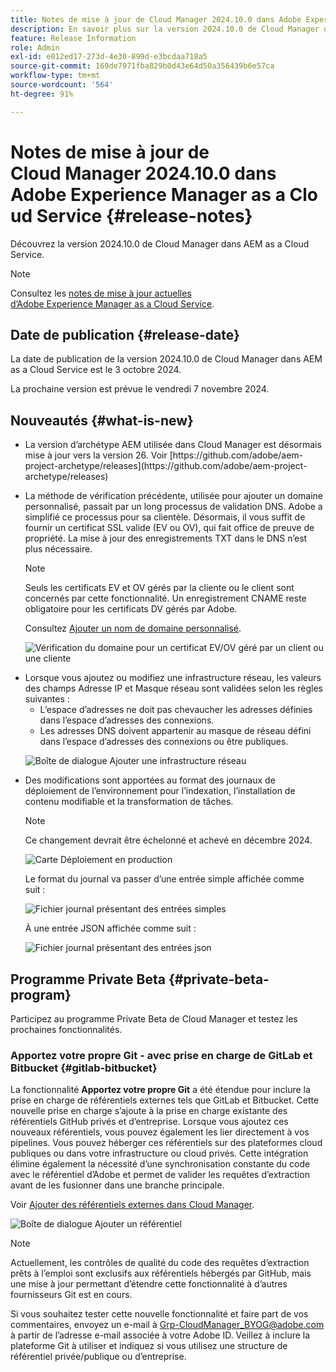 ```yaml
---
title: Notes de mise à jour de Cloud Manager 2024.10.0 dans Adobe Experience Manager as a Cloud Service
description: En savoir plus sur la version 2024.10.0 de Cloud Manager dans AEM as a Cloud Service.
feature: Release Information
role: Admin
exl-id: e012ed17-273d-4e30-899d-e3bcdaa718a5
source-git-commit: 169de7971fba829b0d43e64d50a356439b6e57ca
workflow-type: tm+mt
source-wordcount: '564'
ht-degree: 91%

---
```


# Notes de mise à jour de Cloud Manager 2024.10.0 dans Adobe Experience Manager as a Cloud Service {#release-notes}

Découvrez la version 2024.10.0 de Cloud Manager dans AEM as a Cloud Service.

>[!NOTE]
>
>Consultez les [notes de mise à jour actuelles d’Adobe Experience Manager as a Cloud Service](/help/release-notes/release-notes-cloud/release-notes-current.md).

## Date de publication {#release-date}

La date de publication de la version 2024.10.0 de Cloud Manager dans AEM as a Cloud Service est le 3 octobre 2024.

La prochaine version est prévue le vendredi 7 novembre 2024.

## Nouveautés {#what-is-new}

* <!-- BOTH CS & AMS --> La version d’archétype AEM utilisée dans Cloud Manager est désormais mise à jour vers la version 26. Voir [https://github.com/adobe/aem-project-archetype/releases](https://github.com/adobe/aem-project-archetype/releases)

<!-- (CMGR-59817) -->

* <!-- CS ONLY --> La méthode de vérification précédente, utilisée pour ajouter un domaine personnalisé, passait par un long processus de validation DNS. Adobe a simplifié ce processus pour sa clientèle. Désormais, il vous suffit de fournir un certificat SSL valide (EV ou OV), qui fait office de preuve de propriété. La mise à jour des enregistrements TXT dans le DNS n’est plus nécessaire.

  >[!NOTE]
  >
  >Seuls les certificats EV et OV gérés par la cliente ou le client sont concernés par cette fonctionnalité. Un enregistrement CNAME reste obligatoire pour les certificats DV gérés par Adobe.

  Consultez [Ajouter un nom de domaine personnalisé](/help/implementing/cloud-manager/custom-domain-names/add-custom-domain-name.md).

  ![Vérification du domaine pour un certificat EV/OV géré par un client ou une cliente](/help/implementing/cloud-manager/assets/verify-domain-customer-managed-step.png)

* <!-- CS ONLY --> Lorsque vous ajoutez ou modifiez une infrastructure réseau, les valeurs des champs Adresse IP et Masque réseau sont validées selon les règles suivantes :

   * L’espace d’adresses ne doit pas chevaucher les adresses définies dans l’espace d’adresses des connexions.
   * Les adresses DNS doivent appartenir au masque de réseau défini dans l’espace d’adresses des connexions ou être publiques.

  ![Boîte de dialogue Ajouter une infrastructure réseau](/help/implementing/cloud-manager/release-notes/assets/network-infrastructure-add.png)

* <!-- CS ONLY --> Des modifications sont apportées au format des journaux de déploiement de l’environnement pour l’indexation, l’installation de contenu modifiable et la transformation de tâches.

  >[!NOTE]
  >
  >Ce changement devrait être échelonné et achevé en décembre 2024.

  ![Carte Déploiement en production](/help/implementing/cloud-manager/release-notes/assets/deploy-to-production-card.png)

  Le format du journal va passer d’une entrée simple affichée comme suit :

  ![Fichier journal présentant des entrées simples](/help/implementing/cloud-manager/release-notes/assets/log-file-simple-entry.png)

  À une entrée JSON affichée comme suit :

  ![Fichier journal présentant des entrées json](/help/implementing/cloud-manager/release-notes/assets/log-file-json-entry.png)


## Programme Private Beta {#private-beta-program}

Participez au programme Private Beta de Cloud Manager et testez les prochaines fonctionnalités.

### Apportez votre propre Git - avec prise en charge de GitLab et Bitbucket {#gitlab-bitbucket}

<!-- BOTH CS & AMS -->

La fonctionnalité **Apportez votre propre Git** a été étendue pour inclure la prise en charge de référentiels externes tels que GitLab et Bitbucket. Cette nouvelle prise en charge s’ajoute à la prise en charge existante des référentiels GitHub privés et d’entreprise. Lorsque vous ajoutez ces nouveaux référentiels, vous pouvez également les lier directement à vos pipelines. Vous pouvez héberger ces référentiels sur des plateformes cloud publiques ou dans votre infrastructure ou cloud privés. Cette intégration élimine également la nécessité d’une synchronisation constante du code avec le référentiel d’Adobe et permet de valider les requêtes d’extraction avant de les fusionner dans une branche principale.

Voir [Ajouter des référentiels externes dans Cloud Manager](/help/implementing/cloud-manager/managing-code/external-repositories.md).

![Boîte de dialogue Ajouter un référentiel](/help/implementing/cloud-manager/release-notes/assets/repositories-add-release-notes.png)

>[!NOTE]
>
>Actuellement, les contrôles de qualité du code des requêtes d’extraction prêts à l’emploi sont exclusifs aux référentiels hébergés par GitHub, mais une mise à jour permettant d’étendre cette fonctionnalité à d’autres fournisseurs Git est en cours.

Si vous souhaitez tester cette nouvelle fonctionnalité et faire part de vos commentaires, envoyez un e-mail à [Grp-CloudManager_BYOG@adobe.com](mailto:Grp-CloudManager_BYOG@adobe.com) à partir de l’adresse e-mail associée à votre Adobe ID. Veillez à inclure la plateforme Git à utiliser et indiquez si vous utilisez une structure de référentiel privée/publique ou d’entreprise.


<!-- ## Bug fixes




## Known issues {#known-issues} -->
